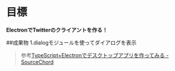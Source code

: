 # 目標

**ElectronでTwitterのクライアントを作る！**<br>

##成果物
1.dialogモジュールを使ってダイアログを表示
>参考[TypeScript+Electronでデスクトップアプリを作ってみる - SourceChord](http://sourcechord.hatenablog.com/entry/2015/10/19/004044)


